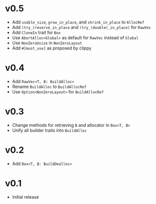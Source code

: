 # v0.5

- Add `usable_size`, `grow_in_place`, and `shrink_in_place` to `AllocRef`
- Add `(try_)reserve_in_place` and `(try_)double(_in_place)` for `RawVec`
- Add `CloneIn` trait for `Box`
- Use `AbortAlloc<Global>` as default for `RawVec` instead of `Global`
- Use `NonZeroUsize` in `NonZeroLayout`
- Add `#[must_use]` as proposed by clippy

# v0.4

- Add `RawVec<T, B: BuildAlloc>`
- Rename `BuildAlloc` to `BuildAllocRef`
- Use `Option<NonZeroLayout>` for `BuildAllocRef`

# v0.3

- Change methods for retrieving `B` and allocator in `Box<T, B>`
- Unify all builder traits into `BuildAlloc`

# v0.2

- Add `Box<T, B: BuildDealloc>`

# v0.1

- Initial release